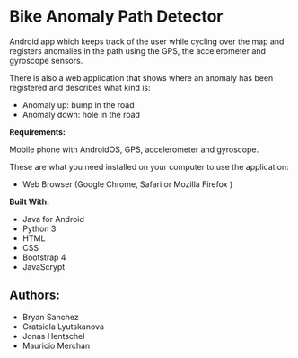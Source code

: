 # Bike Anomaly Path Detector
Android app which keeps track of the user while cycling over the map and registers anomalies in the path using the GPS, the accelerometer and gyroscope sensors.

There is also a web application that shows where an anomaly has been registered and describes what kind is: 
- Anomaly up: bump in the road
- Anomaly down: hole in the road

**Requirements:**

Mobile phone with AndroidOS, GPS, accelerometer and gyroscope.

These are what you need installed on your computer to use the application:

- Web Browser (Google Chrome, Safari or Mozilla Firefox )

**Built With:**

- Java for Android
- Python 3
- HTML
- CSS
- Bootstrap 4
- JavaScrypt

## Authors:

- Bryan Sanchez
- Gratsiela Lyutskanova 
- Jonas Hentschel
- Mauricio Merchan    
